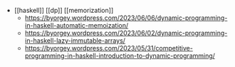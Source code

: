 - [[haskell]] [[dp]] [[memorization]]
	- https://byorgey.wordpress.com/2023/06/06/dynamic-programming-in-haskell-automatic-memoization/
	- https://byorgey.wordpress.com/2023/06/02/dynamic-programming-in-haskell-lazy-immutable-arrays/
	- https://byorgey.wordpress.com/2023/05/31/competitive-programming-in-haskell-introduction-to-dynamic-programming/